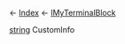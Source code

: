 ← [Index](Api-Index) ← [IMyTerminalBlock](Sandbox.ModAPI.Ingame.IMyTerminalBlock)

[string](System.String) CustomInfo